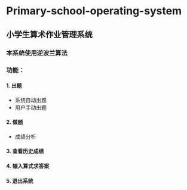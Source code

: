 # Primary-school-operating-system
## 小学生算术作业管理系统
### 本系统使用逆波兰算法
### 功能：
#### 1. 出题
  - 系统自动出题
  - 用户手动出题
#### 2. 做题
  - 成绩分析
#### 3. 查看历史成绩
#### 4. 输入算式求答案
#### 5. 退出系统
